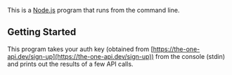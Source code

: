 This is a [Node.js](https://nodejs.org) program that runs from the command line.

## Getting Started

This program takes your auth key (obtained from [https://the-one-api.dev/sign-up](https://the-one-api.dev/sign-up)) from the console (stdin) and prints out the results of a few API calls.
